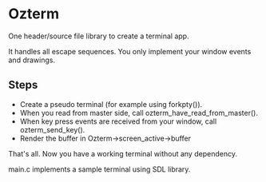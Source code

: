 # Ozterm
One header/source file library to create a terminal app.

It handles all escape sequences. You only implement your window events and drawings.

## Steps
- Create a pseudo terminal (for example using forkpty()).
- When you read from master side, call ozterm_have_read_from_master().
- When key press events are received from your window, call ozterm_send_key().
- Render the buffer in Ozterm->screen_active->buffer

That's all. Now you have a working terminal without any dependency.

main.c implements a sample terminal using SDL library.
